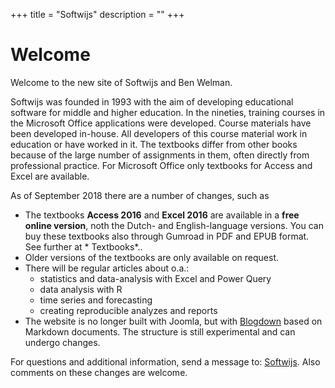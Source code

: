 +++
title = "Softwijs"
description = ""
+++

# Welcome

Welcome to the new site of Softwijs and Ben Welman.

Softwijs was founded in 1993 with the aim of developing educational software for middle and higher education. In the nineties, training courses in the Microsoft Office applications were developed. Course materials have been developed in-house. All developers of this course material work in education or have worked in it. The textbooks differ from other books because of the large number of assignments in them, often directly from professional practice. For Microsoft Office only textbooks for Access and Excel are available.

As of September 2018 there are a number of changes, such as

-  The textbooks **Access 2016** and **Excel 2016** are available in a **free online version**, noth the Dutch- and English-language versions. You can buy these textbooks also through Gumroad in PDF and EPUB format. See further at * Textbooks*..
-  Older versions of the textbooks are only available on request.
-  There will be regular articles about o.a.:
   +   statistics and data-analysis with Excel and Power Query
   +   data analysis with R
   +   time series and forecasting
   +   creating reproducible analyzes and reports
-  The website is no longer built with Joomla, but with [Blogdown](https://bookdown.org/yihui/blogdown/) based on Markdown documents. The structure is still experimental and can undergo changes.

For questions and additional information, send a message to: [Softwijs](mailto:info@softwijs.nl). Also comments on these changes are welcome.
